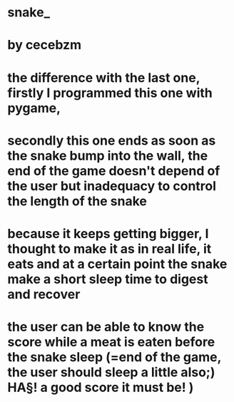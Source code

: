 # snake_
# by cecebzm
# the difference with the last one, firstly I programmed this one with pygame, 
# secondly this one ends as soon as the snake bump into the wall, the end of the game doesn't depend of the user but inadequacy to control the length of the snake 
# because it keeps getting bigger, I thought to make it as in real life, it eats and at a certain point the snake make a short sleep time to digest and recover
# the user can be able to know the score while a meat is eaten before the snake sleep (=end of the game, the user should sleep a little also;) HA§! a good score it must be! )
